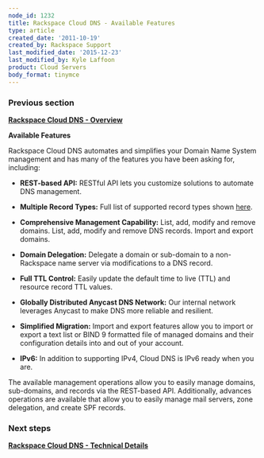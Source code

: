 ```yaml
---
node_id: 1232
title: Rackspace Cloud DNS - Available Features
type: article
created_date: '2011-10-19'
created_by: Rackspace Support
last_modified_date: '2015-12-23'
last_modified_by: Kyle Laffoon
product: Cloud Servers
body_format: tinymce
---
```


### Previous section

**[Rackspace Cloud DNS -
Overview](/how-to/rackspace-cloud-dns-overview)**

**Available Features**

Rackspace Cloud DNS automates and simplifies your Domain Name System
management and has many of the features you have been asking for,
including:

-   **REST-based API:** RESTful API lets you customize solutions to
    automate DNS management.



-   **Multiple Record Types:** Full list of supported record types
    shown [here](#Supported%20Record%20Types).



-   **Comprehensive Management Capability:** List, add, modify and
    remove domains. List, add, modify and remove DNS records. Import and
    export domains.



-   **Domain Delegation:** Delegate a domain or sub-domain to a
    non-Rackspace name server via modifications to a DNS record.



-   **Full TTL Control:** Easily update the default time to live (TTL)
    and resource record TTL values.



-   **Globally Distributed Anycast DNS Network:** Our internal network
    leverages Anycast to make DNS more reliable and resilient.



-   **Simplified Migration:** Import and export features allow you to
    import or export a text list or BIND 9 formatted file of managed
    domains and their configuration details into and out of your
    account.



-   **IPv6:** In addition to supporting IPv4, Cloud DNS is IPv6 ready
    when you are.

The available management operations allow you to easily manage domains,
sub-domains, and records via the REST-based API. Additionally, advances
operations are available that allow you to easily manage mail servers,
zone delegation, and create SPF records.

### Next steps

**[Rackspace Cloud DNS - Technical
Details](/how-to/rackspace-cloud-dns-technical-details)**

